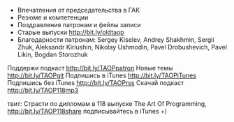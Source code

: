
+ Впечатления от председательства в ГАК
+ Резюме и компетенции
+ Поздравления патронам и фейлы записи
+ Старые выпуски http://bit.ly/oldtaop
+ Благодарности патронам: Sergey Kiselev, Andrey Shakhmin, Sergii Zhuk, Aleksandr Kiriushin, Nikolay Ushmodin, Pavel Drobushevich, Pavel Likin, Bogdan Storozhuk 

Поддержи подкаст http://bit.ly/TAOPpatron
Новые темы http://bit.ly/TAOPgit
Подпишись в iTunes http://bit.ly/TAOPiTunes
Подпишись без iTunes http://bit.ly/TAOPrss
Скачай подкаст http://bit.ly/TAOP118mp3

твит: 
Страсти по дипломам в 118 выпуске The Art Of Programming, http://bit.ly/TAOP118share подписывайтесь в iTunes +)